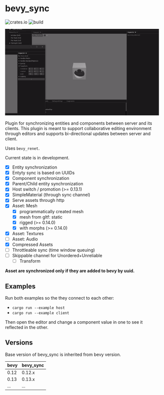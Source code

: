 # bevy_sync

![crates.io](https://img.shields.io/crates/v/bevy_sync)
![build](https://github.com/raffaeleragni/bevy_sync/actions/workflows/build.yml/badge.svg)

![Sync](docs/sync.gif)

Plugin for synchronizing entities and components between server and its clients. This plugin is meant to support collaborative editing environment through editors and supports bi-directional updates between server and client.

Uses `bevy_renet`.

Current state is in development.

- [X] Entity synchronization
- [X] Entyty sync is based on UUIDs
- [X] Component synchronization
- [X] Parent/Child entity synchronization
- [X] Host switch / promotion (>= 0.13.1)
- [X] SimpleMaterial (through sync channel)
- [X] Serve assets through http
- [X] Asset: Mesh
  - [X] programmatically created mesh
  - [X] mesh from gltf: static
  - [X] rigged (>= 0.14.0)
  - [X] with morphs (>= 0.14.0)
- [X] Asset: Textures
- [ ] Asset: Audio
- [X] Compressed Assets
- [ ] Throttleable sync (time window queuing)
- [ ] Skippable channel for Unordered+Unreliable
  - [ ] Transform

**Asset are synchronized only if they are added to bevy by uuid.**

## Examples

Run both examples so the they connect to each other:

- `cargo run --example host`
- `cargo run --example client`

Then open the editor and change a component value in one to see it reflected in the other.

## Versions

Base version of bevy_sync is inherited from bevy version.

| bevy | bevy_sync |
| ---- | --------- |
| 0.12 | 0.12.x    |
| 0.13 | 0.13.x    |
| ...  | ...       |

